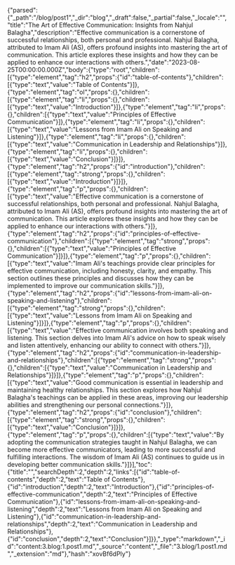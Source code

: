 {"parsed":{"_path":"/blog/post1","_dir":"blog","_draft":false,"_partial":false,"_locale":"","title":"The Art of Effective Communication: Insights from Nahjul Balagha","description":"Effective communication is a cornerstone of successful relationships, both personal and professional. Nahjul Balagha, attributed to Imam Ali (AS), offers profound insights into mastering the art of communication. This article explores these insights and how they can be applied to enhance our interactions with others.","date":"2023-08-25T00:00:00.000Z","body":{"type":"root","children":[{"type":"element","tag":"h2","props":{"id":"table-of-contents"},"children":[{"type":"text","value":"Table of Contents"}]},{"type":"element","tag":"ol","props":{},"children":[{"type":"element","tag":"li","props":{},"children":[{"type":"text","value":"Introduction"}]},{"type":"element","tag":"li","props":{},"children":[{"type":"text","value":"Principles of Effective Communication"}]},{"type":"element","tag":"li","props":{},"children":[{"type":"text","value":"Lessons from Imam Ali on Speaking and Listening"}]},{"type":"element","tag":"li","props":{},"children":[{"type":"text","value":"Communication in Leadership and Relationships"}]},{"type":"element","tag":"li","props":{},"children":[{"type":"text","value":"Conclusion"}]}]},{"type":"element","tag":"h2","props":{"id":"introduction"},"children":[{"type":"element","tag":"strong","props":{},"children":[{"type":"text","value":"Introduction"}]}]},{"type":"element","tag":"p","props":{},"children":[{"type":"text","value":"Effective communication is a cornerstone of successful relationships, both personal and professional. Nahjul Balagha, attributed to Imam Ali (AS), offers profound insights into mastering the art of communication. This article explores these insights and how they can be applied to enhance our interactions with others."}]},{"type":"element","tag":"h2","props":{"id":"principles-of-effective-communication"},"children":[{"type":"element","tag":"strong","props":{},"children":[{"type":"text","value":"Principles of Effective Communication"}]}]},{"type":"element","tag":"p","props":{},"children":[{"type":"text","value":"Imam Ali's teachings provide clear principles for effective communication, including honesty, clarity, and empathy. This section outlines these principles and discusses how they can be implemented to improve our communication skills."}]},{"type":"element","tag":"h2","props":{"id":"lessons-from-imam-ali-on-speaking-and-listening"},"children":[{"type":"element","tag":"strong","props":{},"children":[{"type":"text","value":"Lessons from Imam Ali on Speaking and Listening"}]}]},{"type":"element","tag":"p","props":{},"children":[{"type":"text","value":"Effective communication involves both speaking and listening. This section delves into Imam Ali's advice on how to speak wisely and listen attentively, enhancing our ability to connect with others."}]},{"type":"element","tag":"h2","props":{"id":"communication-in-leadership-and-relationships"},"children":[{"type":"element","tag":"strong","props":{},"children":[{"type":"text","value":"Communication in Leadership and Relationships"}]}]},{"type":"element","tag":"p","props":{},"children":[{"type":"text","value":"Good communication is essential in leadership and maintaining healthy relationships. This section explores how Nahjul Balagha's teachings can be applied in these areas, improving our leadership abilities and strengthening our personal connections."}]},{"type":"element","tag":"h2","props":{"id":"conclusion"},"children":[{"type":"element","tag":"strong","props":{},"children":[{"type":"text","value":"Conclusion"}]}]},{"type":"element","tag":"p","props":{},"children":[{"type":"text","value":"By adopting the communication strategies taught in Nahjul Balagha, we can become more effective communicators, leading to more successful and fulfilling interactions. The wisdom of Imam Ali (AS) continues to guide us in developing better communication skills."}]}],"toc":{"title":"","searchDepth":2,"depth":2,"links":[{"id":"table-of-contents","depth":2,"text":"Table of Contents"},{"id":"introduction","depth":2,"text":"Introduction"},{"id":"principles-of-effective-communication","depth":2,"text":"Principles of Effective Communication"},{"id":"lessons-from-imam-ali-on-speaking-and-listening","depth":2,"text":"Lessons from Imam Ali on Speaking and Listening"},{"id":"communication-in-leadership-and-relationships","depth":2,"text":"Communication in Leadership and Relationships"},{"id":"conclusion","depth":2,"text":"Conclusion"}]}},"_type":"markdown","_id":"content:3.blog:1.post1.md","_source":"content","_file":"3.blog/1.post1.md","_extension":"md"},"hash":"xovBf6dPly"}